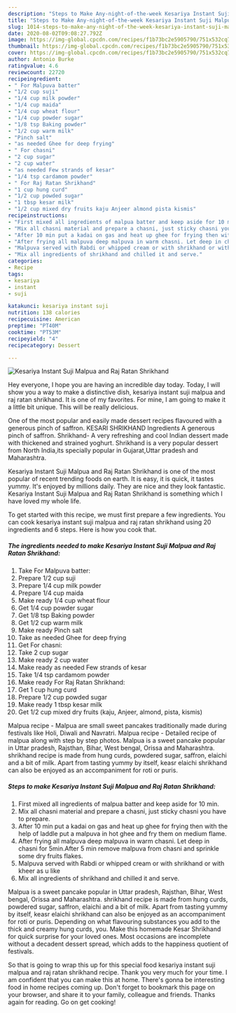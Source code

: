 ```yaml
---
description: "Steps to Make Any-night-of-the-week Kesariya Instant Suji Malpua and Raj Ratan Shrikhand"
title: "Steps to Make Any-night-of-the-week Kesariya Instant Suji Malpua and Raj Ratan Shrikhand"
slug: 1014-steps-to-make-any-night-of-the-week-kesariya-instant-suji-malpua-and-raj-ratan-shrikhand
date: 2020-08-02T09:08:27.792Z
image: https://img-global.cpcdn.com/recipes/f1b73bc2e5905790/751x532cq70/kesariya-instant-suji-malpua-and-raj-ratan-shrikhand-recipe-main-photo.jpg
thumbnail: https://img-global.cpcdn.com/recipes/f1b73bc2e5905790/751x532cq70/kesariya-instant-suji-malpua-and-raj-ratan-shrikhand-recipe-main-photo.jpg
cover: https://img-global.cpcdn.com/recipes/f1b73bc2e5905790/751x532cq70/kesariya-instant-suji-malpua-and-raj-ratan-shrikhand-recipe-main-photo.jpg
author: Antonio Burke
ratingvalue: 4.6
reviewcount: 22720
recipeingredient:
- " For Malpuva batter"
- "1/2 cup suji"
- "1/4 cup milk powder"
- "1/4 cup maida"
- "1/4 cup wheat flour"
- "1/4 cup powder sugar"
- "1/8 tsp Baking powder"
- "1/2 cup warm milk"
- "Pinch salt"
- "as needed Ghee for deep frying"
- " For chasni"
- "2 cup sugar"
- "2 cup water"
- "as needed Few strands of kesar"
- "1/4 tsp cardamom powder"
- " For Raj Ratan Shrikhand"
- "1 cup hung curd"
- "1/2 cup powded sugar"
- "1 tbsp kesar milk"
- "1/2 cup mixed dry fruits kaju Anjeer almond pista kismis"
recipeinstructions:
- "First mixed all ingredients of malpua batter and keep aside for 10 min."
- "Mix all chasni material and prepare a chasni, just sticky chasni you have to prepare."
- "After 10 min put a kadai on gas and heat up ghee for frying then with the help of laddle put a malpuva in hot ghee and fry them on medium flame."
- "After frying all malpuva deep malpuva in warm chasni. Let deep in chasni for 5min.After 5 min remove malpuva from chasni and sprinkle some dry fruits flakes."
- "Malpuva served with Rabdi or whipped cream or with shrikhand or with kheer as u like"
- "Mix all ingredients of shrikhand and chilled it and serve."
categories:
- Recipe
tags:
- kesariya
- instant
- suji

katakunci: kesariya instant suji 
nutrition: 138 calories
recipecuisine: American
preptime: "PT40M"
cooktime: "PT53M"
recipeyield: "4"
recipecategory: Dessert

---
```



![Kesariya Instant Suji Malpua and Raj Ratan Shrikhand](https://img-global.cpcdn.com/recipes/f1b73bc2e5905790/751x532cq70/kesariya-instant-suji-malpua-and-raj-ratan-shrikhand-recipe-main-photo.jpg)

Hey everyone, I hope you are having an incredible day today. Today, I will show you a way to make a distinctive dish, kesariya instant suji malpua and raj ratan shrikhand. It is one of my favorites. For mine, I am going to make it a little bit unique. This will be really delicious.

One of the most popular and easily made dessert recipes flavoured with a generous pinch of saffron. KESARI SHRIKHAND Ingredients A generous pinch of saffron. Shrikhand- A very refreshing and cool Indian dessert made with thickened and strained yoghurt. Shrikhand is a very popular dessert from North India,its specially popular in Gujarat,Uttar pradesh and Maharashtra.

Kesariya Instant Suji Malpua and Raj Ratan Shrikhand is one of the most popular of recent trending foods on earth. It is easy, it is quick, it tastes yummy. It's enjoyed by millions daily. They are nice and they look fantastic. Kesariya Instant Suji Malpua and Raj Ratan Shrikhand is something which I have loved my whole life.


To get started with this recipe, we must first prepare a few ingredients. You can cook kesariya instant suji malpua and raj ratan shrikhand using 20 ingredients and 6 steps. Here is how you cook that.

<!--inarticleads1-->

##### The ingredients needed to make Kesariya Instant Suji Malpua and Raj Ratan Shrikhand:

1. Take  For Malpuva batter:
1. Prepare 1/2 cup suji
1. Prepare 1/4 cup milk powder
1. Prepare 1/4 cup maida
1. Make ready 1/4 cup wheat flour
1. Get 1/4 cup powder sugar
1. Get 1/8 tsp Baking powder
1. Get 1/2 cup warm milk
1. Make ready Pinch salt
1. Take as needed Ghee for deep frying
1. Get  For chasni:
1. Take 2 cup sugar
1. Make ready 2 cup water
1. Make ready as needed Few strands of kesar
1. Take 1/4 tsp cardamom powder
1. Make ready  For Raj Ratan Shrikhand:
1. Get 1 cup hung curd
1. Prepare 1/2 cup powded sugar
1. Make ready 1 tbsp kesar milk
1. Get 1/2 cup mixed dry fruits (kaju, Anjeer, almond, pista, kismis)


Malpua recipe - Malpua are small sweet pancakes traditionally made during festivals like Holi, Diwali and Navratri. Malpua recipe - Detailed recipe of malpua along with step by step photos. Malpua is a sweet pancake popular in Uttar pradesh, Rajsthan, Bihar, West bengal, Orissa and Maharashtra. shrikhand recipe is made from hung curds, powdered sugar, saffron, elaichi and a bit of milk. Apart from tasting yummy by itself, keasr elaichi shrikhand can also be enjoyed as an accompaniment for roti or puris. 

<!--inarticleads2-->

##### Steps to make Kesariya Instant Suji Malpua and Raj Ratan Shrikhand:

1. First mixed all ingredients of malpua batter and keep aside for 10 min.
1. Mix all chasni material and prepare a chasni, just sticky chasni you have to prepare.
1. After 10 min put a kadai on gas and heat up ghee for frying then with the help of laddle put a malpuva in hot ghee and fry them on medium flame.
1. After frying all malpuva deep malpuva in warm chasni. Let deep in chasni for 5min.After 5 min remove malpuva from chasni and sprinkle some dry fruits flakes.
1. Malpuva served with Rabdi or whipped cream or with shrikhand or with kheer as u like
1. Mix all ingredients of shrikhand and chilled it and serve.


Malpua is a sweet pancake popular in Uttar pradesh, Rajsthan, Bihar, West bengal, Orissa and Maharashtra. shrikhand recipe is made from hung curds, powdered sugar, saffron, elaichi and a bit of milk. Apart from tasting yummy by itself, keasr elaichi shrikhand can also be enjoyed as an accompaniment for roti or puris. Depending on what flavouring substances you add to the thick and creamy hung curds, you. Make this homemade Kesar Shrikhand for quick surprise for your loved ones. Most occasions are incomplete without a decadent dessert spread, which adds to the happiness quotient of festivals. 

So that is going to wrap this up for this special food kesariya instant suji malpua and raj ratan shrikhand recipe. Thank you very much for your time. I am confident that you can make this at home. There's gonna be interesting food in home recipes coming up. Don't forget to bookmark this page on your browser, and share it to your family, colleague and friends. Thanks again for reading. Go on get cooking!
